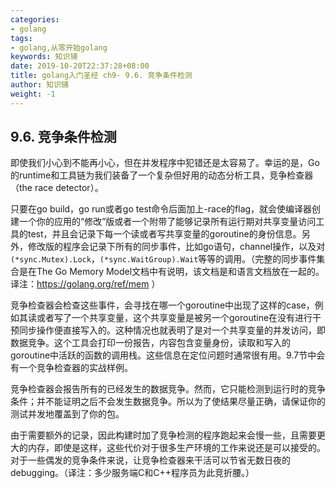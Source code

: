 ```yaml
---
categories:
- golang
tags:
- golang,从零开始golang  
keywords: 知识铺
date: 2019-10-20T22:37:28+08:00
title: golang入门圣经 ch9- 9.6. 竞争条件检测
author: 知识铺
weight: -1
---
```


## 9.6. 竞争条件检测

即使我们小心到不能再小心，但在并发程序中犯错还是太容易了。幸运的是，Go的runtime和工具链为我们装备了一个复杂但好用的动态分析工具，竞争检查器（the race detector）。

只要在go build，go run或者go test命令后面加上-race的flag，就会使编译器创建一个你的应用的“修改”版或者一个附带了能够记录所有运行期对共享变量访问工具的test，并且会记录下每一个读或者写共享变量的goroutine的身份信息。另外，修改版的程序会记录下所有的同步事件，比如go语句，channel操作，以及对`(*sync.Mutex).Lock`，`(*sync.WaitGroup).Wait`等等的调用。（完整的同步事件集合是在The Go Memory Model文档中有说明，该文档是和语言文档放在一起的。译注：https://golang.org/ref/mem ）

竞争检查器会检查这些事件，会寻找在哪一个goroutine中出现了这样的case，例如其读或者写了一个共享变量，这个共享变量是被另一个goroutine在没有进行干预同步操作便直接写入的。这种情况也就表明了是对一个共享变量的并发访问，即数据竞争。这个工具会打印一份报告，内容包含变量身份，读取和写入的goroutine中活跃的函数的调用栈。这些信息在定位问题时通常很有用。9.7节中会有一个竞争检查器的实战样例。

竞争检查器会报告所有的已经发生的数据竞争。然而，它只能检测到运行时的竞争条件；并不能证明之后不会发生数据竞争。所以为了使结果尽量正确，请保证你的测试并发地覆盖到了你的包。

由于需要额外的记录，因此构建时加了竞争检测的程序跑起来会慢一些，且需要更大的内存，即使是这样，这些代价对于很多生产环境的工作来说还是可以接受的。对于一些偶发的竞争条件来说，让竞争检查器来干活可以节省无数日夜的debugging。（译注：多少服务端C和C++程序员为此竞折腰。）
